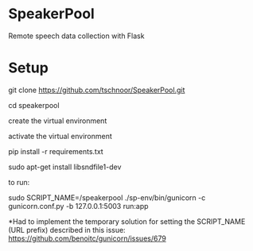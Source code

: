 # SpeakerPool
Remote speech data collection with Flask

# Setup
git clone https://github.com/tschnoor/SpeakerPool.git

cd speakerpool

create the virtual environment

activate the virtual environment

pip install -r requirements.txt

sudo apt-get install libsndfile1-dev

to run:
  
sudo SCRIPT_NAME=/speakerpool ./sp-env/bin/gunicorn -c gunicorn.conf.py -b 127.0.0.1:5003 run:app


*Had to implement the temporary solution for setting the SCRIPT_NAME (URL prefix) described in this issue: https://github.com/benoitc/gunicorn/issues/679


